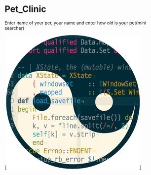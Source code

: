 # Pet_Clinic
Enter name of your per, your name and enter how old is your pet(mini searcher)

[![solarized dualmode](https://github.com/altercation/solarized/raw/master/img/solarized-yinyang.png)]
